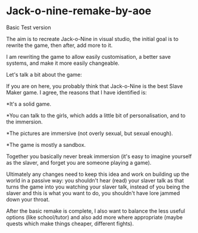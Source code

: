 # Jack-o-nine-remake-by-aoe
Basic Test version

The aim is to recreate Jack-o-Nine in visual studio, the initial goal is to rewrite the game, then after, add more to it.

I am rewriting the game to allow easily customisation, a better save systems, and make it more easily changeable.

Let's talk a bit about the game:

If you are on here, you probably think that Jack-o-Nine is the best Slave Maker game. I agree, the reasons that I have identified is:

*It's a solid game.

*You can talk to the girls, which adds a little bit of personalisation, and to the immersion. 

*The pictures are immersive (not overly sexual, but sexual enough).

*The game is mostly a sandbox.

Together you basically never break immersion (it's easy to imagine yourself as the slaver, and forget you are someone playing a game). 

Ultimately any changes need to keep this idea and work on building up the world in a passive way: you shouldn't hear (read) your slaver talk as that turns the game into you watching your slaver talk, instead of you being the slaver and this is what you want to do, you shouldn't have lore jammed down your throat.

After the basic remake is complete, I also want to balance the less useful options (like school/tutor) and also add more where appropriate (maybe quests which make things cheaper, different fights).
